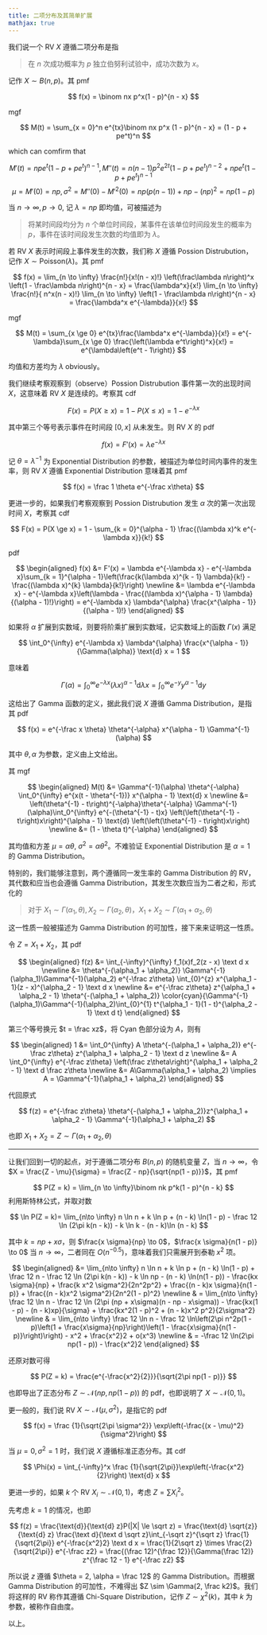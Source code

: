 ```yaml
---
title: 二项分布及其简单扩展
mathjax: true
---
```


我们说一个 RV $X$ 遵循二项分布是指

> 在 $n$ 次成功概率为 $p$ 独立伯努利试验中，成功次数为 $x$。

<!-- more -->

记作 $X \sim B(n, p)$。其 pmf

$$
f(x) = \binom nx p^x(1 - p)^{n - x}
$$

mgf

$$
M(t) = \sum_{x = 0}^n e^{tx}\binom nx p^x (1 - p)^{n - x} = (1 - p + pe^t)^n
$$

which can comfirm that

$$
M'(t) = npe^t(1 - p + pe^t)^{n - 1}, M''(t) = n(n - 1)p^2 e^{2t}(1 - p + p e^t)^{n - 2} + npe^t(1 - p + pe^t)^{n - 1}
$$
$$
\mu = M'(0) = np, \sigma^2 = M''(0) - M'^2(0) = np(p(n - 1)) + np - (np)^2 = np(1 - p)
$$

当 $n \to \infty, p \to 0$, 记 $\lambda = np$ 即均值，可被描述为

> 将某时间段均分为 $n$ 个单位时间段，某事件在该单位时间段发生的概率为 $p$，事件在该时间段发生次数的均值即为 $\lambda$。

若 RV $X$ 表示时间段上事件发生的次数，我们称 $X$ 遵循 Possion Distrubution，记作 $X \sim \text{Poisson}(\lambda)$。其 pmf

$$
f(x) = \lim_{n \to \infty} \frac{n!}{x!(n - x)!} \left(\frac\lambda n\right)^x \left(1 - \frac\lambda n\right)^{n - x} = \frac{\lambda^x}{x!} \lim_{n \to \infty} \frac{n!}{ n^x(n - x)!} \lim_{n \to \infty} \left(1 - \frac\lambda n\right)^{n - x} = \frac{\lambda^x e^{-\lambda}}{x!}
$$

mgf

$$
M(t) = \sum_{x \ge 0} e^{tx}\frac{\lambda^x e^{-\lambda}}{x!} =  e^{-\lambda}\sum_{x \ge 0} \frac{\left(\lambda e^t\right)^x}{x!} = e^{\lambda\left(e^t - 1\right)}
$$

均值和方差均为 $\lambda$ obviously。

我们继续考察观察到（observe）Possion Distrubution 事件第一次的出现时间 $X$，这意味着 RV $X$ 是连续的。考察其 cdf

$$
F(x) = P(X \ge x) = 1 - P(X \le x) = 1 - e^{-\lambda x}
$$

其中第三个等号表示事件在时间段 $[0, x]$ 从未发生。则 RV $X$ 的 pdf

$$
f(x) = F'(x) = \lambda e^{-\lambda x}
$$

记 $\theta = \lambda^{-1}$ 为 Exponential Distribution 的参数，被描述为单位时间内事件的发生率，则 RV $X$ 遵循 Exponential Distribution 意味着其 pmf

$$
f(x) = \frac 1 \theta e^{-\frac x\theta}
$$

更进一步的，如果我们考察观察到 Possion Distrubution 发生 $\alpha$ 次的第一次出现时间 $X$，考察其 cdf

$$
F(x) = P(X \ge x) = 1 - \sum_{k = 0}^{\alpha - 1} \frac{(\lambda x)^k e^{-\lambda x}}{k!}
$$

pdf

$$
\begin{aligned}
f(x) &= F'(x) = \lambda e^{-\lambda x} - e^{-\lambda x}\sum_{k = 1}^{\alpha - 1}\left(\frac{k(\lambda x)^{k - 1} \lambda}{k!} - \frac{(\lambda x)^{k} \lambda}{k!}\right) \newline &= \lambda e^{-\lambda x} - e^{-\lambda x}\left(\lambda - \frac{(\lambda x)^{\alpha - 1} \lambda}{(\alpha - 1)!}\right) = e^{-\lambda x} \lambda^{\alpha} \frac{x^{\alpha - 1}}{(\alpha - 1)!}
\end{aligned}
$$

如果将 $\alpha$ 扩展到实数域，则要将阶乘扩展到实数域，记实数域上的函数 $\Gamma(x)$ 满足

$$
\int_0^{\infty} e^{-\lambda x} \lambda^{\alpha} \frac{x^{\alpha - 1}}{\Gamma(\alpha)} \text{d} x = 1
$$

意味着

$$
\Gamma(\alpha) = \int_0^{\infty} e^{-\lambda x} (\lambda x)^{\alpha - 1} \text{d} \lambda x = \int_0^{\infty} e^{-y} y^{\alpha - 1} \text{d} y
$$

这给出了 Gamma 函数的定义，据此我们说 $X$ 遵循 Gamma Distribution，是指其 pdf

$$
f(x) = e^{-\frac x \theta} \theta^{-\alpha} x^{\alpha - 1} \Gamma^{-1}(\alpha)
$$

其中 $\theta, \alpha$ 为参数，定义由上文给出。

其 mgf

$$
\begin{aligned}
M(t) &= \Gamma^{-1}(\alpha) \theta^{-\alpha} \int_0^{\infty} e^{x(t - \theta^{-1})} x^{\alpha - 1} \text{d} x  \newline &= \left(\theta^{-1} - t\right)^{-\alpha}\theta^{-\alpha} \Gamma^{-1}(\alpha)\int_0^{\infty} e^{-(\theta^{-1} - t)x} \left(\left(\theta^{-1} - t\right)x\right)^{\alpha - 1} \text{d} \left(\left(\theta^{-1} - t\right)x\right) \newline &= (1 - \theta t)^{-\alpha}
\end{aligned}
$$

其均值和方差 $\mu = \alpha \theta$, $\sigma^2 = \alpha \theta ^2$。不难验证 Exponential Distribution 是 $\alpha = 1$ 的 Gamma Distribution。

特别的，我们能够注意到，两个遵循同一发生率的 Gamma Distribution 的 RV，其代数和应当也会遵循 Gamma Distribution，其发生次数应当为二者之和，形式化的

> 对于 $X_1 \sim \Gamma(\alpha_1, \theta), X_2 \sim \Gamma(\alpha_2, \theta)$，$X_1 + X_2 \sim \Gamma(\alpha_1 + \alpha_2, \theta)$

这一性质一般被描述为 Gamma Distribution 的可加性，接下来来证明这一性质。

令 $Z = X_1 + X_2$，其 pdf

$$
\begin{aligned}
f(z) &= \int_{-\infty}^{\infty} f_1(x)f_2(z - x) \text d x \newline
&= \theta^{-(\alpha_1 + \alpha_2)} \Gamma^{-1}(\alpha_1)\Gamma^{-1}(\alpha_2) e^{-\frac z\theta} \int_{0}^{z} x^{\alpha_1 - 1}(z - x)^{\alpha_2 - 1} \text d x \newline
&=  e^{-\frac z\theta} z^{\alpha_1 + \alpha_2 - 1} \theta^{-(\alpha_1 + \alpha_2)} \color{cyan}{\Gamma^{-1}(\alpha_1)\Gamma^{-1}(\alpha_2)\int_{0}^{1} t^{\alpha_1 - 1}(1 - t)^{\alpha_2 - 1} \text d t}
\end{aligned}
$$

第三个等号换元 $t = \frac xz$，将 Cyan 色部分设为 $A$，则有

$$
\begin{aligned}
1 &= \int_0^{\infty} A \theta^{-(\alpha_1 + \alpha_2)} e^{-\frac z\theta} z^{\alpha_1 + \alpha_2 - 1} \text d z \newline
&= A \int_0^{\infty} e^{-\frac z\theta} \left(\frac z\theta\right)^{\alpha_1 + \alpha_2 - 1} \text d \frac z\theta \newline
&= A\Gamma(\alpha_1 + \alpha_2) \implies A = \Gamma^{-1}(\alpha_1 + \alpha_2)
\end{aligned}
$$

代回原式

$$
f(z) = e^{-\frac z\theta} \theta^{-(\alpha_1 + \alpha_2)}z^{\alpha_1 + \alpha_2 - 1} \Gamma^{-1}(\alpha_1 + \alpha_2)
$$

也即 $X_1 + X_2 = Z \sim \Gamma(\alpha_1 + \alpha_2, \theta)$

---

让我们回到一切的起点，对于遵循二项分布 $B(n, p)$ 的随机变量 $Z$，当 $n \to \infty$，令 $X = \frac{Z - \mu}{\sigma} = \frac{Z - np}{\sqrt{np(1 - p)}}$，其 pmf

$$
P(Z = k) = \lim_{n \to \infty}\binom nk p^k(1 - p)^{n - k}
$$
利用斯特林公式，并取对数

$$
\ln P(Z = k)= \lim_{n\to \infty} n \ln n + k \ln p + (n - k) \ln(1 - p) - \frac 12 \ln (2\pi k(n - k)) - k \ln k - (n - k)\ln (n - k)
$$

其中 $k = np + x \sigma$，则 $\frac{x \sigma}{np} \to 0$，$\frac{x \sigma}{n(1 - p)} \to 0$ 当 $n \to \infty$，二者同在 $O(n^{-0.5})$，意味着我们只需展开到泰勒 $x^2$ 项。

$$
\begin{aligned}
&= \lim_{n\to \infty} n \ln n + k \ln p + (n - k) \ln(1 - p) + \frac 12 n - \frac 12 \ln (2\pi k(n - k)) - k \ln np - (n - k) \ln(n(1 - p)) - \frac{kx \sigma}{np} + \frac{k x^2 \sigma^2}{2n^2p^2} + \frac{(n - k)x \sigma}{n(1 - p)} + \frac{(n - k)x^2 \sigma^2}{2n^2(1 - p)^2} \newline
& = \lim_{n\to \infty} \frac 12 \ln n - \frac 12 \ln (2\pi (np + x\sigma)(n - np - x\sigma)) - \frac{kx(1 - p) - (n - k)xp}{\sigma} + \frac{kx^2(1 - p)^2 + (n - k)x^2 p^2}{2\sigma^2} \newline
& = \lim_{n\to \infty} \frac 12 \ln n - \frac 12 \ln\left(2\pi n^2p(1 - p)\left(1 + \frac{x\sigma}{np}\right)\left(1 - \frac{x\sigma}{n(1 - p)}\right)\right) - x^2 + \frac{x^2}2 + o(x^3) \newline
& = -\frac 12 \ln(2\pi np(1 - p)) - \frac{x^2}2
\end{aligned}
$$

还原对数可得

$$
P(Z = k) = \frac{e^{-\frac{x^2}{2}}}{\sqrt{2\pi np(1 - p)}}
$$

也即导出了正态分布 $Z\sim \mathcal N(np, np(1 - p))$ 的 pdf，也即说明了 $X\sim \mathcal N(0, 1)$。

更一般的，我们说 RV $X\sim \mathcal N(\mu, \sigma^2)$，是指它的 pdf

$$
f(x) = \frac {1}{\sqrt{2\pi \sigma^2}} \exp\left(-\frac{(x - \mu)^2}{\sigma^2}\right)
$$

当 $\mu = 0, \sigma^2 = 1$ 时，我们说 $X$ 遵循标准正态分布。其 cdf

$$
\Phi(x) = \int_{-\infty}^x \frac {1}{\sqrt{2\pi}}\exp\left(-\frac{x^2}{2}\right) \text{d} x
$$

更进一步的，如果 $k$ 个 RV $X_i \sim \mathcal N(0, 1)$，考虑 $Z = \sum X_i^2$。

 先考虑 $k = 1$ 的情况，也即

 $$
 f(z) = \frac{\text{d}}{\text{d} z}P(|X| \le \sqrt z) = \frac{\text{d} \sqrt{z}}{\text{d} z} \frac{\text d}{\text d \sqrt z}\int_{-\sqrt z}^{\sqrt z} \frac{1}{\sqrt{2\pi}} e^{-\frac{x^2}2} \text d x = \frac{1}{2\sqrt z} \times \frac{2}{\sqrt{2\pi}} e^{-\frac z2} = \frac{(\frac 12)^{\frac 12}}{\Gamma(\frac 12)} z^{\frac 12 - 1} e^{-\frac z2}
 $$

所以说 $z$ 遵循 $\theta = 2, \alpha = \frac 12$ 的 Gamma Distribution。而根据 Gamma Distribution 的可加性，不难得出 $Z \sim \Gamma(2, \frac k2)$。我们将这样的 RV 称作其遵循 Chi-Square Distribution，记作 $Z \sim \chi^2(k)$，其中 $k$ 为参数，被称作自由度。

以上。